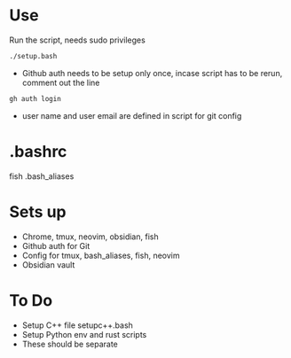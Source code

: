 # Use
Run the script, needs sudo privileges
``` BASH
./setup.bash
```
- Github auth needs to be setup only once, incase script has to be rerun, comment out the line 
```BASH
gh auth login
```
- user name and user email are defined in script for git config


# .bashrc
fish
.bash_aliases 

# Sets up
- Chrome, tmux, neovim, obsidian, fish
- Github auth for Git 
- Config for tmux, bash_aliases, fish, neovim
- Obsidian vault

# To Do
- Setup C++ file setupc++.bash
- Setup Python env and rust scripts
- These should be separate

